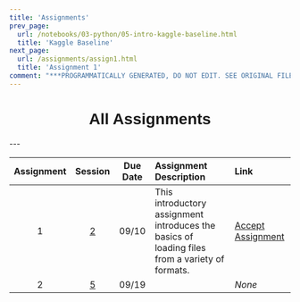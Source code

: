 ```yaml
---
title: 'Assignments'
prev_page:
  url: /notebooks/03-python/05-intro-kaggle-baseline.html
  title: 'Kaggle Baseline'
next_page:
  url: /assignments/assign1.html
  title: 'Assignment 1'
comment: "***PROGRAMMATICALLY GENERATED, DO NOT EDIT. SEE ORIGINAL FILES IN /content***"
---
```

<h1  style="font-family:  Verdana,  Geneva,  sans-serif;  text-align:center;">All  Assignments</h1> 
--- 

|  Assignment  |  Session  |  Due  Date  |  Assignment  Description  |  Link  |
|  :---:  |  :---:  |  :---:  |  :-----  |  :---  |
|  1  |  [2](https://rpi.analyticsdojo.com/sessions/session2.html)  |  09/10  |  This  introductory  assignment  introduces  the  basics  of  loading  files  from  a  variety  of  formats.    |  [Accept  Assignment](https://classroom.github.com/a/EK1NHY88)  |
|  2  |  [5](https://rpi.analyticsdojo.com/sessions/session5.html)  |  09/19  |    |  *None*  |
